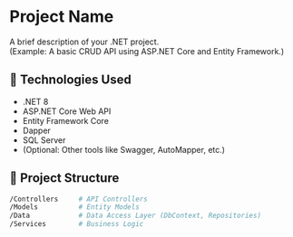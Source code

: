 # Project Name

A brief description of your .NET project.  
(Example: A basic CRUD API using ASP.NET Core and Entity Framework.)

## 🚀 Technologies Used

- .NET 8
- ASP.NET Core Web API
- Entity Framework Core
- Dapper
- SQL Server
- (Optional: Other tools like Swagger, AutoMapper, etc.)

## 📂 Project Structure

```bash
/Controllers     # API Controllers
/Models          # Entity Models
/Data            # Data Access Layer (DbContext, Repositories)
/Services        # Business Logic
```

